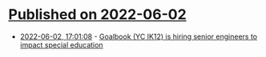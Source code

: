 # [Published on 2022-06-02](index.md)

* [2022-06-02, 17:01:08](https://news.ycombinator.com/item?id=31597510) - [Goalbook (YC IK12) is hiring senior engineers to impact special education](https://jobs.lever.co/goalbookapp-2/0b735c81-09d8-401a-94e8-150728c3ec7b)
